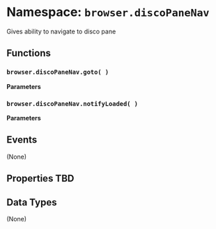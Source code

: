 # Namespace: `browser.discoPaneNav`

Gives ability to navigate to disco pane

## Functions

### `browser.discoPaneNav.goto( )`

**Parameters**

### `browser.discoPaneNav.notifyLoaded( )`

**Parameters**

## Events

(None)

## Properties TBD

## Data Types

(None)
